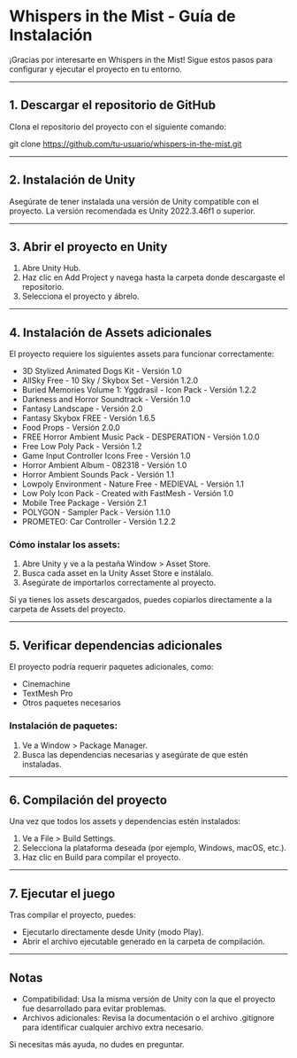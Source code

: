 # Whispers in the Mist - Guía de Instalación

¡Gracias por interesarte en Whispers in the Mist! Sigue estos pasos para configurar y ejecutar el proyecto en tu entorno.

---

## 1. Descargar el repositorio de GitHub

Clona el repositorio del proyecto con el siguiente comando:

git clone https://github.com/tu-usuario/whispers-in-the-mist.git

---

## 2. Instalación de Unity

Asegúrate de tener instalada una versión de Unity compatible con el proyecto. La versión recomendada es Unity 2022.3.46f1 o superior.

---

## 3. Abrir el proyecto en Unity

1. Abre Unity Hub.
2. Haz clic en Add Project y navega hasta la carpeta donde descargaste el repositorio.
3. Selecciona el proyecto y ábrelo.

---

## 4. Instalación de Assets adicionales

El proyecto requiere los siguientes assets para funcionar correctamente:

- 3D Stylized Animated Dogs Kit - Versión 1.0
- AllSky Free - 10 Sky / Skybox Set - Versión 1.2.0
- Buried Memories Volume 1: Yggdrasil - Icon Pack - Versión 1.2.2
- Darkness and Horror Soundtrack - Versión 1.0
- Fantasy Landscape - Versión 2.0
- Fantasy Skybox FREE - Versión 1.6.5
- Food Props - Versión 2.0.0
- FREE Horror Ambient Music Pack - DESPERATION - Versión 1.0.0
- Free Low Poly Pack - Versión 1.2
- Game Input Controller Icons Free - Versión 1.0
- Horror Ambient Album - 082318 - Versión 1.0
- Horror Ambient Sounds Pack - Versión 1.1
- Lowpoly Environment - Nature Free - MEDIEVAL - Versión 1.1
- Low Poly Icon Pack - Created with FastMesh - Versión 1.0
- Mobile Tree Package - Versión 2.1
- POLYGON - Sampler Pack - Versión 1.1.0
- PROMETEO: Car Controller - Versión 1.2.2

### Cómo instalar los assets:

1. Abre Unity y ve a la pestaña Window > Asset Store.
2. Busca cada asset en la Unity Asset Store e instálalo.
3. Asegúrate de importarlos correctamente al proyecto.

Si ya tienes los assets descargados, puedes copiarlos directamente a la carpeta de Assets del proyecto.

---

## 5. Verificar dependencias adicionales

El proyecto podría requerir paquetes adicionales, como:

- Cinemachine
- TextMesh Pro
- Otros paquetes necesarios

### Instalación de paquetes:

1. Ve a Window > Package Manager.
2. Busca las dependencias necesarias y asegúrate de que estén instaladas.

---

## 6. Compilación del proyecto

Una vez que todos los assets y dependencias estén instalados:

1. Ve a File > Build Settings.
2. Selecciona la plataforma deseada (por ejemplo, Windows, macOS, etc.).
3. Haz clic en Build para compilar el proyecto.

---

## 7. Ejecutar el juego

Tras compilar el proyecto, puedes:

- Ejecutarlo directamente desde Unity (modo Play).
- Abrir el archivo ejecutable generado en la carpeta de compilación.

---

## Notas

- Compatibilidad: Usa la misma versión de Unity con la que el proyecto fue desarrollado para evitar problemas.
- Archivos adicionales: Revisa la documentación o el archivo .gitignore para identificar cualquier archivo extra necesario.

Si necesitas más ayuda, no dudes en preguntar.

